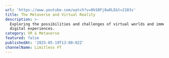 ```yaml
---
url: 'https://www.youtube.com/watch?v=0kS8Fj8wOLE&t=2183s'
title: The Metaverse and Virtual Reality
description: >-
  Exploring the possibilities and challenges of virtual worlds and immersive
  digital experiences.
category: VR & Metaverse
featured: false
publishedAt: '2025-05-19T13:00:02Z'
channelName: Limitless FT
---
```


